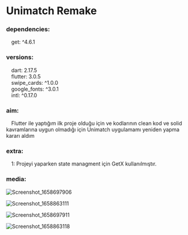 # Unimatch Remake

<h3> dependencies: </h3>

&emsp;get: ^4.6.1 <br>

<h3> versions: </h3>
&emsp;dart: 2.17.5<br>
&emsp;flutter: 3.0.5<br>
&emsp;swipe_cards: ^1.0.0<br>
&emsp;google_fonts: ^3.0.1<br>
&emsp;intl: ^0.17.0
<h3> aim: </h3>
&emsp;Flutter ile yaptığım ilk proje olduğu için ve kodlarının clean kod ve solid kavramlarına uygun olmadığı için Unimatch uygulamamı yeniden yapma kararı aldım

<h3> extra: </h3>
&emsp;1: Projeyi yaparken state managment için GetX kullanılmıştır.

<h3> media: </h3>

![Screenshot_1658697906](https://user-images.githubusercontent.com/80161667/180666509-10f9fa7f-fc4c-42df-8491-69516a7eeff0.png) <br>

![Screenshot_1658863111](https://user-images.githubusercontent.com/80161667/181093519-af60ac60-dec2-48e4-b0be-c5df8e91fff4.png)
 <br>

![Screenshot_1658697911](https://user-images.githubusercontent.com/80161667/180666516-e9a73e41-5d76-4580-9a75-7a55400a8f55.png) <br>

![Screenshot_1658863118](https://user-images.githubusercontent.com/80161667/181093527-58bc2be8-086c-43f2-8931-e95dbdbf1610.png)
 <br>
